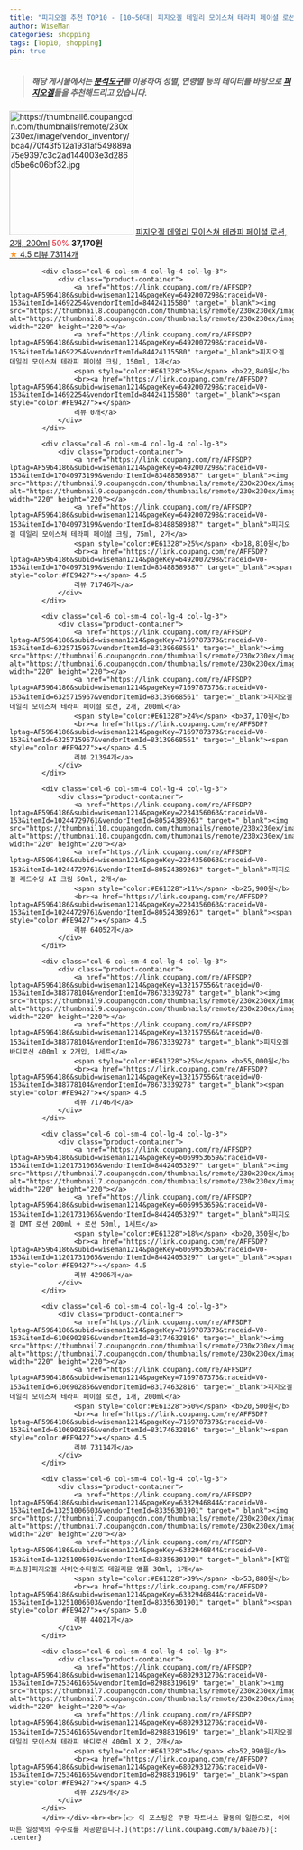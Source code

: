 ```yaml
---
title: "피지오겔 추천 TOP10 - [10~50대] 피지오겔 데일리 모이스쳐 테라피 페이셜 로션, 2개, 200ml"
author: WiseMan
categories: shopping
tags: [Top10, shopping]
pin: true
---
```


> ##### 해당 게시물에서는 [**분석도구**](https://itemscout.io/)를 이용하여 **성별**, **연령별** 등의 데이터를 바탕으로 [**피지오겔**](https://link.coupang.com/a/baae76)들을 추천해드리고 있습니다.
<div class="container"><div class="row">
            <div class="col-6 col-sm-4 col-lg-4 col-lg-3">
                <div class="product-container">
                    <a href="https://link.coupang.com/re/AFFSDP?lptag=AF5964186&subid=wiseman1214&pageKey=7169787373&traceid=V0-153&itemId=6325715967&vendorItemId=83139668561" target="_blank"><img src="https://thumbnail6.coupangcdn.com/thumbnails/remote/230x230ex/image/vendor_inventory/bca4/70f43f512a1931af549889a75e9397c3c2ad144003e3d286d5be6c06bf32.jpg" alt="https://thumbnail6.coupangcdn.com/thumbnails/remote/230x230ex/image/vendor_inventory/bca4/70f43f512a1931af549889a75e9397c3c2ad144003e3d286d5be6c06bf32.jpg" width="220" height="220"></a>
                    <a href="https://link.coupang.com/re/AFFSDP?lptag=AF5964186&subid=wiseman1214&pageKey=7169787373&traceid=V0-153&itemId=6325715967&vendorItemId=83139668561" target="_blank">피지오겔 데일리 모이스쳐 테라피 페이셜 로션, 2개, 200ml</a>
                    <span style="color:#E61328">50%</span> <b>37,170원</b>
                    <br><a href="https://link.coupang.com/re/AFFSDP?lptag=AF5964186&subid=wiseman1214&pageKey=7169787373&traceid=V0-153&itemId=6325715967&vendorItemId=83139668561" target="_blank"><span style="color:#FE9427">★</span> 4.5
                    리뷰 73114개</a>
                </div>
            </div>
            
            <div class="col-6 col-sm-4 col-lg-4 col-lg-3">
                <div class="product-container">
                    <a href="https://link.coupang.com/re/AFFSDP?lptag=AF5964186&subid=wiseman1214&pageKey=6492007298&traceid=V0-153&itemId=14692254&vendorItemId=84424115580" target="_blank"><img src="https://thumbnail8.coupangcdn.com/thumbnails/remote/230x230ex/image/vendor_inventory/8c2d/4aa50b3b493fdd36a39ed4078a417405bea10b24eb455299bff7ed055c80.jpg" alt="https://thumbnail8.coupangcdn.com/thumbnails/remote/230x230ex/image/vendor_inventory/8c2d/4aa50b3b493fdd36a39ed4078a417405bea10b24eb455299bff7ed055c80.jpg" width="220" height="220"></a>
                    <a href="https://link.coupang.com/re/AFFSDP?lptag=AF5964186&subid=wiseman1214&pageKey=6492007298&traceid=V0-153&itemId=14692254&vendorItemId=84424115580" target="_blank">피지오겔 데일리 모이스쳐 테라피 페이셜 크림, 150ml, 1개</a>
                    <span style="color:#E61328">35%</span> <b>22,840원</b>
                    <br><a href="https://link.coupang.com/re/AFFSDP?lptag=AF5964186&subid=wiseman1214&pageKey=6492007298&traceid=V0-153&itemId=14692254&vendorItemId=84424115580" target="_blank"><span style="color:#FE9427">★</span> 
                    리뷰 0개</a>
                </div>
            </div>
            
            <div class="col-6 col-sm-4 col-lg-4 col-lg-3">
                <div class="product-container">
                    <a href="https://link.coupang.com/re/AFFSDP?lptag=AF5964186&subid=wiseman1214&pageKey=6492007298&traceid=V0-153&itemId=17040973199&vendorItemId=83488589387" target="_blank"><img src="https://thumbnail9.coupangcdn.com/thumbnails/remote/230x230ex/image/vendor_inventory/a7c6/59158170e194050f8bf2fa90b99bd687d040f6bd66232a3c172983ff1db5.jpg" alt="https://thumbnail9.coupangcdn.com/thumbnails/remote/230x230ex/image/vendor_inventory/a7c6/59158170e194050f8bf2fa90b99bd687d040f6bd66232a3c172983ff1db5.jpg" width="220" height="220"></a>
                    <a href="https://link.coupang.com/re/AFFSDP?lptag=AF5964186&subid=wiseman1214&pageKey=6492007298&traceid=V0-153&itemId=17040973199&vendorItemId=83488589387" target="_blank">피지오겔 데일리 모이스쳐 테라피 페이셜 크림, 75ml, 2개</a>
                    <span style="color:#E61328">25%</span> <b>18,810원</b>
                    <br><a href="https://link.coupang.com/re/AFFSDP?lptag=AF5964186&subid=wiseman1214&pageKey=6492007298&traceid=V0-153&itemId=17040973199&vendorItemId=83488589387" target="_blank"><span style="color:#FE9427">★</span> 4.5
                    리뷰 71746개</a>
                </div>
            </div>
            
            <div class="col-6 col-sm-4 col-lg-4 col-lg-3">
                <div class="product-container">
                    <a href="https://link.coupang.com/re/AFFSDP?lptag=AF5964186&subid=wiseman1214&pageKey=7169787373&traceid=V0-153&itemId=6325715967&vendorItemId=83139668561" target="_blank"><img src="https://thumbnail6.coupangcdn.com/thumbnails/remote/230x230ex/image/vendor_inventory/bca4/70f43f512a1931af549889a75e9397c3c2ad144003e3d286d5be6c06bf32.jpg" alt="https://thumbnail6.coupangcdn.com/thumbnails/remote/230x230ex/image/vendor_inventory/bca4/70f43f512a1931af549889a75e9397c3c2ad144003e3d286d5be6c06bf32.jpg" width="220" height="220"></a>
                    <a href="https://link.coupang.com/re/AFFSDP?lptag=AF5964186&subid=wiseman1214&pageKey=7169787373&traceid=V0-153&itemId=6325715967&vendorItemId=83139668561" target="_blank">피지오겔 데일리 모이스쳐 테라피 페이셜 로션, 2개, 200ml</a>
                    <span style="color:#E61328">24%</span> <b>37,170원</b>
                    <br><a href="https://link.coupang.com/re/AFFSDP?lptag=AF5964186&subid=wiseman1214&pageKey=7169787373&traceid=V0-153&itemId=6325715967&vendorItemId=83139668561" target="_blank"><span style="color:#FE9427">★</span> 4.5
                    리뷰 21394개</a>
                </div>
            </div>
            
            <div class="col-6 col-sm-4 col-lg-4 col-lg-3">
                <div class="product-container">
                    <a href="https://link.coupang.com/re/AFFSDP?lptag=AF5964186&subid=wiseman1214&pageKey=2234356063&traceid=V0-153&itemId=10244729761&vendorItemId=80524389263" target="_blank"><img src="https://thumbnail10.coupangcdn.com/thumbnails/remote/230x230ex/image/vendor_inventory/1592/ffd8f4948ea0e25847131a6a21c8cf41cffced8e681382a2bfc4b896cd28.jpg" alt="https://thumbnail10.coupangcdn.com/thumbnails/remote/230x230ex/image/vendor_inventory/1592/ffd8f4948ea0e25847131a6a21c8cf41cffced8e681382a2bfc4b896cd28.jpg" width="220" height="220"></a>
                    <a href="https://link.coupang.com/re/AFFSDP?lptag=AF5964186&subid=wiseman1214&pageKey=2234356063&traceid=V0-153&itemId=10244729761&vendorItemId=80524389263" target="_blank">피지오겔 레드수딩 AI 크림 50ml, 2개</a>
                    <span style="color:#E61328">11%</span> <b>25,900원</b>
                    <br><a href="https://link.coupang.com/re/AFFSDP?lptag=AF5964186&subid=wiseman1214&pageKey=2234356063&traceid=V0-153&itemId=10244729761&vendorItemId=80524389263" target="_blank"><span style="color:#FE9427">★</span> 4.5
                    리뷰 64052개</a>
                </div>
            </div>
            
            <div class="col-6 col-sm-4 col-lg-4 col-lg-3">
                <div class="product-container">
                    <a href="https://link.coupang.com/re/AFFSDP?lptag=AF5964186&subid=wiseman1214&pageKey=132157556&traceid=V0-153&itemId=388778104&vendorItemId=78673339278" target="_blank"><img src="https://thumbnail9.coupangcdn.com/thumbnails/remote/230x230ex/image/vendor_inventory/08da/48f59042723a13fe46eade95daccbb867e801edefc15a097d8f144cbfa19.jpg" alt="https://thumbnail9.coupangcdn.com/thumbnails/remote/230x230ex/image/vendor_inventory/08da/48f59042723a13fe46eade95daccbb867e801edefc15a097d8f144cbfa19.jpg" width="220" height="220"></a>
                    <a href="https://link.coupang.com/re/AFFSDP?lptag=AF5964186&subid=wiseman1214&pageKey=132157556&traceid=V0-153&itemId=388778104&vendorItemId=78673339278" target="_blank">피지오겔 바디로션 400ml x 2개입, 1세트</a>
                    <span style="color:#E61328">25%</span> <b>55,000원</b>
                    <br><a href="https://link.coupang.com/re/AFFSDP?lptag=AF5964186&subid=wiseman1214&pageKey=132157556&traceid=V0-153&itemId=388778104&vendorItemId=78673339278" target="_blank"><span style="color:#FE9427">★</span> 4.5
                    리뷰 71746개</a>
                </div>
            </div>
            
            <div class="col-6 col-sm-4 col-lg-4 col-lg-3">
                <div class="product-container">
                    <a href="https://link.coupang.com/re/AFFSDP?lptag=AF5964186&subid=wiseman1214&pageKey=6069953659&traceid=V0-153&itemId=11201731065&vendorItemId=84424053297" target="_blank"><img src="https://thumbnail7.coupangcdn.com/thumbnails/remote/230x230ex/image/vendor_inventory/5dd2/2fe980d9263b40bb55bdf2764a5918b31002f939243b459fc050838b505c.jpg" alt="https://thumbnail7.coupangcdn.com/thumbnails/remote/230x230ex/image/vendor_inventory/5dd2/2fe980d9263b40bb55bdf2764a5918b31002f939243b459fc050838b505c.jpg" width="220" height="220"></a>
                    <a href="https://link.coupang.com/re/AFFSDP?lptag=AF5964186&subid=wiseman1214&pageKey=6069953659&traceid=V0-153&itemId=11201731065&vendorItemId=84424053297" target="_blank">피지오겔 DMT 로션 200ml + 로션 50ml, 1세트</a>
                    <span style="color:#E61328">18%</span> <b>20,350원</b>
                    <br><a href="https://link.coupang.com/re/AFFSDP?lptag=AF5964186&subid=wiseman1214&pageKey=6069953659&traceid=V0-153&itemId=11201731065&vendorItemId=84424053297" target="_blank"><span style="color:#FE9427">★</span> 4.5
                    리뷰 42986개</a>
                </div>
            </div>
            
            <div class="col-6 col-sm-4 col-lg-4 col-lg-3">
                <div class="product-container">
                    <a href="https://link.coupang.com/re/AFFSDP?lptag=AF5964186&subid=wiseman1214&pageKey=7169787373&traceid=V0-153&itemId=6106902856&vendorItemId=83174632816" target="_blank"><img src="https://thumbnail7.coupangcdn.com/thumbnails/remote/230x230ex/image/vendor_inventory/1bd3/6a3e6c71730415134cfe2e371e06ad41453240f4b55f645d024dc152fd43.jpg" alt="https://thumbnail7.coupangcdn.com/thumbnails/remote/230x230ex/image/vendor_inventory/1bd3/6a3e6c71730415134cfe2e371e06ad41453240f4b55f645d024dc152fd43.jpg" width="220" height="220"></a>
                    <a href="https://link.coupang.com/re/AFFSDP?lptag=AF5964186&subid=wiseman1214&pageKey=7169787373&traceid=V0-153&itemId=6106902856&vendorItemId=83174632816" target="_blank">피지오겔 데일리 모이스쳐 테라피 페이셜 로션, 1개, 200ml</a>
                    <span style="color:#E61328">50%</span> <b>20,500원</b>
                    <br><a href="https://link.coupang.com/re/AFFSDP?lptag=AF5964186&subid=wiseman1214&pageKey=7169787373&traceid=V0-153&itemId=6106902856&vendorItemId=83174632816" target="_blank"><span style="color:#FE9427">★</span> 4.5
                    리뷰 73114개</a>
                </div>
            </div>
            
            <div class="col-6 col-sm-4 col-lg-4 col-lg-3">
                <div class="product-container">
                    <a href="https://link.coupang.com/re/AFFSDP?lptag=AF5964186&subid=wiseman1214&pageKey=6332946844&traceid=V0-153&itemId=13251006603&vendorItemId=83356301901" target="_blank"><img src="https://thumbnail7.coupangcdn.com/thumbnails/remote/230x230ex/image/vendor_inventory/89b4/781f62ec80433945be4719d2766247b81490bb09d9e0729759b9938b6c34.jpg" alt="https://thumbnail7.coupangcdn.com/thumbnails/remote/230x230ex/image/vendor_inventory/89b4/781f62ec80433945be4719d2766247b81490bb09d9e0729759b9938b6c34.jpg" width="220" height="220"></a>
                    <a href="https://link.coupang.com/re/AFFSDP?lptag=AF5964186&subid=wiseman1214&pageKey=6332946844&traceid=V0-153&itemId=13251006603&vendorItemId=83356301901" target="_blank">[KT알파쇼핑]피지오겔 사이언수티컬즈 데일리뮨 앰플 30ml, 1개</a>
                    <span style="color:#E61328">39%</span> <b>53,880원</b>
                    <br><a href="https://link.coupang.com/re/AFFSDP?lptag=AF5964186&subid=wiseman1214&pageKey=6332946844&traceid=V0-153&itemId=13251006603&vendorItemId=83356301901" target="_blank"><span style="color:#FE9427">★</span> 5.0
                    리뷰 44021개</a>
                </div>
            </div>
            
            <div class="col-6 col-sm-4 col-lg-4 col-lg-3">
                <div class="product-container">
                    <a href="https://link.coupang.com/re/AFFSDP?lptag=AF5964186&subid=wiseman1214&pageKey=6802931270&traceid=V0-153&itemId=7253461665&vendorItemId=82988319619" target="_blank"><img src="https://thumbnail7.coupangcdn.com/thumbnails/remote/230x230ex/image/vendor_inventory/a0d5/48c3e604d7df878811e1a4c869cb146e035922bf2ab26507fa53fb9da837.jpg" alt="https://thumbnail7.coupangcdn.com/thumbnails/remote/230x230ex/image/vendor_inventory/a0d5/48c3e604d7df878811e1a4c869cb146e035922bf2ab26507fa53fb9da837.jpg" width="220" height="220"></a>
                    <a href="https://link.coupang.com/re/AFFSDP?lptag=AF5964186&subid=wiseman1214&pageKey=6802931270&traceid=V0-153&itemId=7253461665&vendorItemId=82988319619" target="_blank">피지오겔 데일리 모이스쳐 테라피 바디로션 400ml X 2, 2개</a>
                    <span style="color:#E61328">4%</span> <b>52,990원</b>
                    <br><a href="https://link.coupang.com/re/AFFSDP?lptag=AF5964186&subid=wiseman1214&pageKey=6802931270&traceid=V0-153&itemId=7253461665&vendorItemId=82988319619" target="_blank"><span style="color:#FE9427">★</span> 4.5
                    리뷰 2329개</a>
                </div>
            </div>
            </div></div><br><br>[👉 이 포스팅은 쿠팡 파트너스 활동의 일환으로, 이에 따른 일정액의 수수료를 제공받습니다.](https://link.coupang.com/a/baae76){: .center}